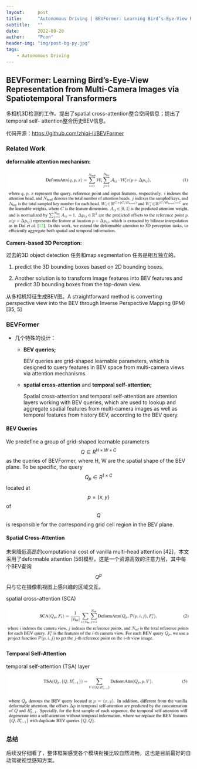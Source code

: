 ```yaml
---
layout:     post
title:      "Autonomous Driving | BEVFormer: Learning Bird’s-Eye-View Representation from Multi-Camera Images via Spatiotemporal Transformers"
subtitle:   ""
date:       2022-09-20
author:     "Pcon"
header-img: "img/post-bg-py.jpg"
tags:
    - Autonomous Driving
---
```


## BEVFormer: Learning Bird’s-Eye-View Representation from Multi-Camera Images via Spatiotemporal Transformers

多相机3D检测的工作。提出了spatial cross-attention整合空间信息；提出了temporal self-
attention整合历史BEV信息。

代码开源：https://github.com/zhiqi-li/BEVFormer

### Related Work

**deformable attention mechanism:**

![deformable attention mechanism](https://raw.githubusercontent.com/txing-casia/txing-casia.github.io/master/img/20220920-1.png)

**Camera-based 3D Perception:**

过去的3D object detection 任务和map segmentation 任务是相互独立的。

1. predict the 3D bounding boxes based on 2D bounding boxes.

2. Another solution is to transform image features into BEV features and predict 3D bounding boxes from the top-down view.

从多相机特征生成BEV图。A straightforward method is converting perspective view into the BEV through Inverse Perspective Mapping (IPM) [35, 5]

### BEVFormer

- 几个特殊的设计：

  - **BEV queries;**

    BEV queries are grid-shaped learnable parameters, which is designed to query features in BEV space from multi-camera views via attention mechanisms.

  - **spatial cross-attention** and **temporal self-attention**;

    Spatial cross-attention and temporal self-attention are attention layers working with BEV queries, which are used to lookup and aggregate spatial features from multi-camera images as well as temporal features from history BEV, according to the BEV query.

#### BEV Queries

We predefine a group of grid-shaped learnable parameters $$Q\in R^{H\times W \times C}$$ as the queries of BEVFormer, where H, W are the spatial shape of the BEV plane. To be specific, the query $$Q_p \in R^{1\times C}$$ located at $$p = (x, y)$$ of $$Q$$ is responsible for the corresponding grid cell region in the BEV plane.

#### Spatial Cross-Attention

未来降低高昂的computational cost of vanilla multi-head attention [42]，本文采用了deformable attention [56]模型，这是一个资源高效的注意力层，其中每个BEV查询$$Q^p$$只与它在摄像机视图上感兴趣的区域交互。

spatial cross-attention (SCA)

![spatial cross-attention](https://raw.githubusercontent.com/txing-casia/txing-casia.github.io/master/img/20220922-1.png)

#### Temporal Self-Attention

temporal self-attention (TSA) layer

![temporal self-attention](https://raw.githubusercontent.com/txing-casia/txing-casia.github.io/master/img/20220922-2.png)

### 总结

后续没仔细看了，整体框架感觉各个模块衔接比较自然流畅，这也是目前最好的自动驾驶视觉感知方案。